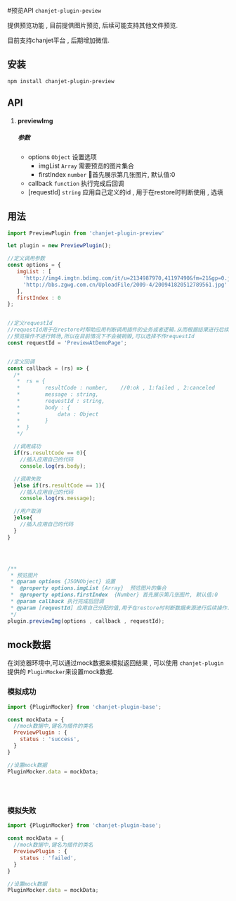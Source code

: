 #预览API `chanjet-plugin-peview`

提供预览功能 , 目前提供图片预览, 后续可能支持其他文件预览.

目前支持chanjet平台 , 后期增加微信.



## 安装

```
npm install chanjet-plugin-preview
```



## API



1. #### previewImg

   ##### 参数

   - options `Object` 设置选项
     - imgList `Array` 需要预览的图片集合
     - firstIndex `number` 首先展示第几张图片, 默认值:0
   - callback `function` 执行完成后回调
   - [requestId] `string` 应用自己定义的id , 用于在restore时判断使用 , 选填





## 用法

```javascript
import PreviewPlugin from 'chanjet-plugin-preview'

let plugin = new PreviewPlugin();

//定义调用参数
const options = {
   imgList : [
     'http://img4.imgtn.bdimg.com/it/u=2134987970,41197490&fm=21&gp=0.jpg' ,
     'http://bbs.zgwg.com.cn/UploadFile/2009-4/200941820512789561.jpg'
   ],
   firstIndex : 0
};


//定义requestId 
//requestId用于在restore时帮助应用判断调用插件的业务或者逻辑.从而根据结果进行后续操作
//预览操作不进行转场,所以在目前情况下不会被销毁,可以选择不传requestId
const requestId = 'PreviewAtDemoPage';


//定义回调
const callback = (rs) => {
  /*
   *  rs = {
   *		resultCode : number,	//0:ok , 1:failed , 2:canceled
   *		message : string,	
   *		requestId : string,
   *		body : {
   *			data : Object
   *		}
   *  }
   */

  //调用成功
  if(rs.resultCode == 0){
	//插入应用自己的代码
    console.log(rs.body);

  //调用失败
  }else if(rs.resultCode == 1){
  	//插入应用自己的代码
    console.log(rs.message);

  //用户取消
  }else{
  	//插入应用自己的代码
  }
}




/**
 * 预览图片
 * @param options {JSONObject} 设置
 *  @property options.imgList {Array}  预览图片的集合
 *  @property options.firstIndex  {Number} 首先展示第几张图片, 默认值:0
 * @param callback 执行完成后回调
 * @param [requestId] 应用自己分配的值,用于在restore时判断数据来源进行后续操作.
 */
plugin.previewImg(options , callback , requestId);
```





## mock数据

在浏览器环境中,可以通过mock数据来模拟返回结果 , 可以使用 `chanjet-plugin` 提供的 `PluginMocker`来设置mock数据.



### 模拟成功

```javascript
import {PluginMocker} from 'chanjet-plugin-base';

const mockData = {
  //mock数据中,键名为插件的类名
  PreviewPlugin : {
    status : 'success',
  }
}

//设置mock数据
PluginMocker.data = mockData;
  
  
  
```



### 模拟失败

```javascript
import {PluginMocker} from 'chanjet-plugin-base';

const mockData = {
  //mock数据中,键名为插件的类名
  PreviewPlugin : {
    status : 'failed',
  }
}

//设置mock数据
PluginMocker.data = mockData;
```







